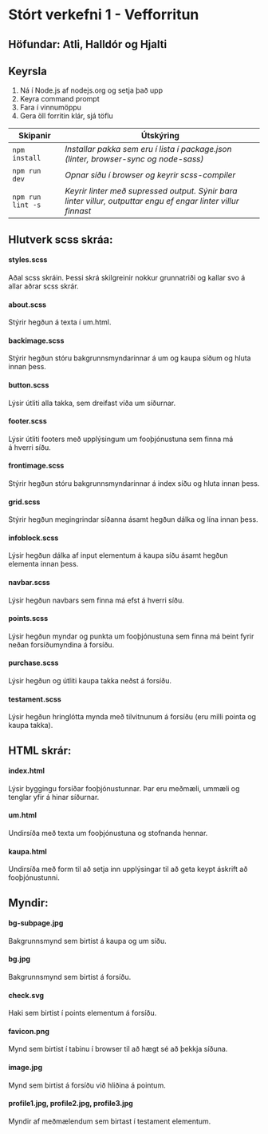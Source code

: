 # Stórt verkefni 1 - Vefforritun
## Höfundar: Atli, Halldór og Hjalti

## Keyrsla
1. Ná í Node.js af nodejs.org og setja það upp
2. Keyra command prompt
3. Fara í vinnumöppu
4. Gera öll forritin klár, sjá töflu

Skipanir | Útskýring
--- | ---
`npm install` | _Installar pakka sem eru í lista í package.json (linter, browser-sync og node-sass)_
`npm run dev` | _Opnar síðu í browser og keyrir scss-compiler_
`npm run lint -s` | _Keyrir linter með supressed output. Sýnir bara linter villur, outputtar engu ef engar linter villur finnast_

## Hlutverk scss skráa:

#### styles.scss

Aðal scss skráin. Þessi skrá skilgreinir nokkur grunnatriði og kallar svo á allar aðrar scss skrár.

#### about.scss

Stýrir hegðun á texta í um.html.

#### backimage.scss

Stýrir hegðun stóru bakgrunnsmyndarinnar á um og kaupa síðum og hluta innan þess.

#### button.scss

Lýsir útliti alla takka, sem dreifast víða um síðurnar.

#### footer.scss

Lýsir útliti footers með upplýsingum um fooþjónustuna sem finna má á hverri síðu.

#### frontimage.scss

Stýrir hegðun stóru bakgrunnsmyndarinnar á index síðu og hluta innan þess.

#### grid.scss

Stýrir hegðun megingrindar síðanna ásamt hegðun dálka og lína innan þess.

#### infoblock.scss

Lýsir hegðun dálka af input elementum á kaupa síðu ásamt hegðun elementa innan þess.

#### navbar.scss

Lýsir hegðun navbars sem finna má efst á hverri síðu.

#### points.scss

Lýsir hegðun myndar og punkta um fooþjónustuna sem finna má beint fyrir neðan forsíðumyndina á forsíðu.

#### purchase.scss 

Lýsir hegðun og útliti kaupa takka neðst á forsíðu.

#### testament.scss

Lýsir hegðun hringlótta mynda með tilvitnunum á forsíðu (eru milli pointa og kaupa takka).

## HTML skrár:

#### index.html

Lýsir byggingu forsíðar fooþjónustunnar. Þar eru meðmæli, ummæli og tenglar yfir á hinar síðurnar.

#### um.html

Undirsíða með texta um fooþjónustuna og stofnanda hennar.

#### kaupa.html

Undirsíða með form til að setja inn upplýsingar til að geta keypt áskrift að fooþjónustunni.

## Myndir:

#### bg-subpage.jpg

Bakgrunnsmynd sem birtist á kaupa og um síðu.

#### bg.jpg

Bakgrunnsmynd sem birtist á forsíðu.

#### check.svg

Haki sem birtist í points elementum á forsíðu.

#### favicon.png

Mynd sem birtist í tabinu í browser til að hægt sé að þekkja síðuna.

#### image.jpg

Mynd sem birtist á forsíðu við hliðina á pointum.

#### profile1.jpg, profile2.jpg, profile3.jpg

Myndir af meðmælendum sem birtast í testament elementum.
